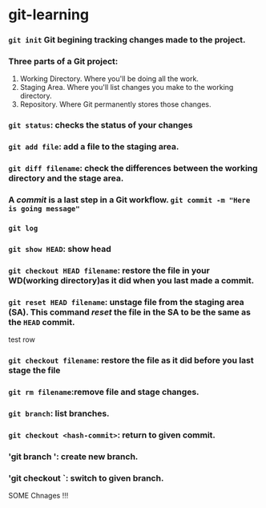 # git-learning
### `git init` Git begining tracking changes made to the project.
### Three parts of a Git project:
  1. Working Directory. Where you'll be doing all the work.
  2. Staging Area. Where you'll list changes you make to the working directory.
  3. Repository. Where Git permanently stores those changes. 
### `git status`: checks the status of your changes 
### `git add file`: add a file to the staging area.
### `git diff filename`: check the differences between the working directory and the stage area. 
### A *commit* is a last step in a Git workflow. `git commit -m "Here is going message"`
### `git log`
### `git show HEAD`: show head
### `git checkout HEAD filename`: restore the file in your WD(working directory)as it did when you last made a commit.
### `git reset HEAD filename`: unstage file from the staging area (SA). This command *reset* the file in the SA to be the same as the `HEAD` commit. 
test row
### `git checkout filename`: restore the file as it did before you last stage the file
### `git rm filename`:remove file and stage changes.
### `git branch`: list branches.
### `git checkout <hash-commit>`: return to given commit. 
### 'git branch <branch-name>': create new branch.
### 'git checkout <branch-name>`: switch to given branch.
SOME Chnages !!! 
